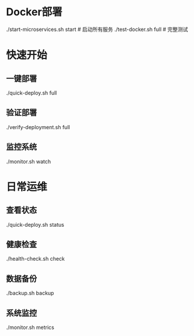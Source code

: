 # Docker部署
./start-microservices.sh start  # 启动所有服务
./test-docker.sh full           # 完整测试

# 快速开始
## 一键部署
./quick-deploy.sh full

## 验证部署
./verify-deployment.sh full

## 监控系统
./monitor.sh watch

# 日常运维

## 查看状态
./quick-deploy.sh status

## 健康检查
./health-check.sh check

## 数据备份
./backup.sh backup

## 系统监控
./monitor.sh metrics
